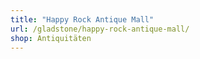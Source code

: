 ```yaml
---
title: "Happy Rock Antique Mall"
url: /gladstone/happy-rock-antique-mall/
shop: Antiquitäten
---
```

